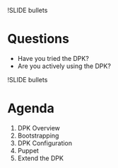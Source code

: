!SLIDE bullets

# Questions

* Have you tried the DPK?
* Are you actively using the DPK?

!SLIDE bullets

# Agenda

1. DPK Overview
1. Bootstrapping
1. DPK Configuration
1. Puppet
1. Extend the DPK
